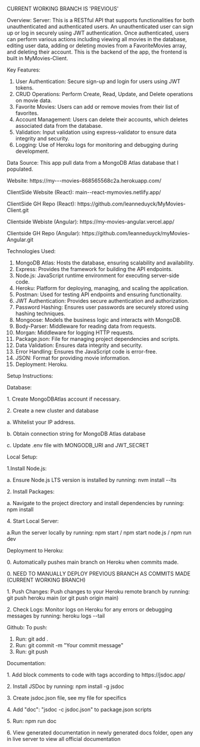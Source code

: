 CURRENT WORKING BRANCH IS 'PREVIOUS'

Overview:
Server: This is a RESTful API that supports functionalities for both unauthenticated and authenticated users. An unauthenticated user can sign up or log in securely using JWT authentication. Once authenticated, users can perform various actions including viewing all movies in the database, editing user data, adding or deleting movies from a FavoriteMovies array, and deleting their account. This is the backend of the app, the frontend is built in MyMovies-Client.

Key Features:

1. User Authentication: Secure sign-up and login for users using JWT tokens.
2. CRUD Operations: Perform Create, Read, Update, and Delete operations on movie data.
3. Favorite Movies: Users can add or remove movies from their list of favorites.
4. Account Management: Users can delete their accounts, which deletes associated data from the database.
5. Validation: Input validation using express-validator to ensure data integrity and security.
6. Logging: Use of Heroku logs for monitoring and debugging during development.

Data Source:
This app pull data from a MongoDB Atlas database that I populated.

<p>Website: https://my---movies-868565568c2a.herokuapp.com/</p>
<p>ClientSide Website (React): main--react-mymovies.netlify.app/</p>
<p>ClientSide GH Repo (React): https://github.com/leanneduyck/MyMovies-Client.git</p>
<p>Clientside Webiste (Angular): https://my-movies-angular.vercel.app/</p>
<p>Clientside GH Repo (Angular): https://github.com/leanneduyck/myMovies-Angular.git</p>

Technologies Used:

1. MongoDB Atlas: Hosts the database, ensuring scalability and availability.
2. Express: Provides the framework for building the API endpoints.
3. Node.js: JavaScript runtime environment for executing server-side code.
4. Heroku: Platform for deploying, managing, and scaling the application.
5. Postman: Used for testing API endpoints and ensuring functionality.
6. JWT Authentication: Provides secure authentication and authorization.
7. Password Hashing: Ensures user passwords are securely stored using hashing techniques.
8. Mongoose: Models the business logic and interacts with MongoDB.
9. Body-Parser: Middleware for reading data from requests.
10. Morgan: Middleware for logging HTTP requests.
11. Package.json: File for managing project dependencies and scripts.
12. Data Validation: Ensures data integrity and security.
13. Error Handling: Ensures the JavaScript code is error-free.
14. JSON: Format for providing movie information.
15. Deployment: Heroku.

Setup Instructions:

Database:

<p>1. Create MongoDBAtlas account if necessary.</p>
<p>2. Create a new cluster and database</p>
  <p>a. Whitelist your IP address.</p>
  <p>b. Obtain connection string for MongoDB Atlas database</p>
  <p>c. Update .env file with MONGODB_URI and JWT_SECRET</p>

Local Setup:

<p>1.Install Node.js:</p> 
  <p>a. Ensure Node.js LTS version is installed by running: nvm install --lts</p>
<p>2. Install Packages:</p> 
  <p>a. Navigate to the project directory and install dependencies by running: npm install</p>
<p>4. Start Local Server:</p> 
  <p>a.Run the server locally by running: npm start / npm start node.js / npm run dev</p>

Deployment to Heroku:

<p>0. Automatically pushes main branch on Heroku when commits made.</p>
<p>0. NEED TO MANUALLY DEPLOY PREVIOUS BRANCH AS COMMITS MADE (CURRENT WORKING BRANCH)</p>
  <p></p>1. Push Changes: Push changes to your Heroku remote branch by running: git push heroku main (or git push origin main)</p>
<p>2. Check Logs: Monitor logs on Heroku for any errors or debugging messages by running: heroku logs --tail</p>

Github:
To push:

1. Run: git add .
2. Run: git commit -m "Your commit message"
3. Run: git push

Documentation:

<p>1. Add block comments to code with tags according to https://jsdoc.app/</p>
<p>2. Install JSDoc by running: npm install -g jsdoc</p>
<p>3. Create jsdoc.json file, see my file for specifics</p>
<p>4. Add "doc": "jsdoc -c jsdoc.json" to package.json scripts</p>
<p>5. Run: npm run doc</p>
<p>6. View generated documentation in newly generated docs folder, open any in live server to view all official documentation</p>
